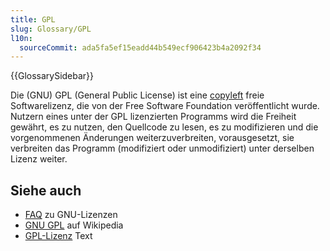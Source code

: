 ```yaml
---
title: GPL
slug: Glossary/GPL
l10n:
  sourceCommit: ada5fa5ef15eadd44b549ecf906423b4a2092f34
---
```


{{GlossarySidebar}}

Die (GNU) GPL (General Public License) ist eine [copyleft](/de/docs/Glossary/copyleft) freie Softwarelizenz, die von der Free Software Foundation veröffentlicht wurde. Nutzern eines unter der GPL lizenzierten Programms wird die Freiheit gewährt, es zu nutzen, den Quellcode zu lesen, es zu modifizieren und die vorgenommenen Änderungen weiterzuverbreiten, vorausgesetzt, sie verbreiten das Programm (modifiziert oder unmodifiziert) unter derselben Lizenz weiter.

## Siehe auch

- [FAQ](https://www.gnu.org/licenses/gpl-faq.html) zu GNU-Lizenzen
- [GNU GPL](https://en.wikipedia.org/wiki/GNU_General_Public_License) auf Wikipedia
- [GPL-Lizenz](https://www.gnu.org/licenses/gpl-3.0.html) Text

